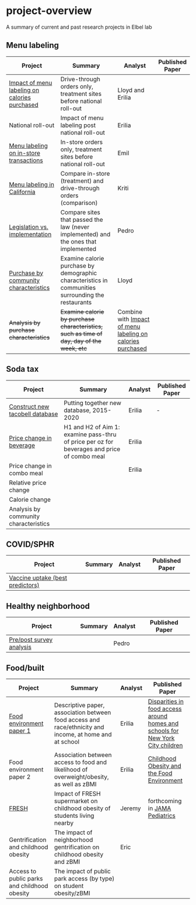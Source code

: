# project-overview
A summary of current and past research projects in Elbel lab

## Menu labeling
| Project      | Summary | Analyst | Published Paper |
| ----------- | ----------- |----------- |----------- |
|[Impact of menu labeling on calories purchased](https://github.com/Brian-Elbel-s-Research-Projects/menu-labeling-impact-on-calories-drive-through)|Drive-through orders only, treatment sites before national roll-out|Lloyd and Erilia||
|National roll-out|Impact of menu labeling post national roll-out|Erilia||
|[Menu labeling on in-store transactions](https://github.com/Brian-Elbel-s-Research-Projects/menu-labeling-in-store-transactions)|In-store orders only, treatment sites before national roll-out|Emil||
|[Menu labeling in California](https://github.com/Brian-Elbel-s-Research-Projects/California-Only-ML)|Compare in-store (treatment) and drive-through orders (comparison)|Kriti||
|[Legislation vs. implementation](https://github.com/Brian-Elbel-s-Research-Projects/MenuLabeling_Legislation-v-Implementation)|Compare sites that passed the law (never implemented) and the ones that implemented|Pedro||
|[Purchase by community characteristics](https://github.com/Brian-Elbel-s-Research-Projects/menu-labeling-impact-by-community-characteristics)|Examine calorie purchase by demographic characteristics in communities surrounding the restaurants|Lloyd||
|~~Analysis by purchase characteristics~~|~~Examine calorie by purchase characteristics, such as time of day, day of the week, etc~~|Combine with [Impact of menu labeling on calories purchased](https://github.com/Brian-Elbel-s-Research-Projects/menu-labeling-impact-on-calories-drive-through)||

## Soda tax
| Project      | Summary | Analyst |Published Paper |
| ----------- | ----------- |----------- |----------- |
|[Construct new tacobell database](https://github.com/Brian-Elbel-s-Research-Projects/construct-tacobell2)|Putting together new database, 2015-2020|Erilia|-|
|[Price change in beverage](https://github.com/Brian-Elbel-s-Research-Projects/soda-tax-price-change)|H1 and H2 of Aim 1: examine pass-thru of price per oz for beverages and price of combo meal|Erilia||
|Price change in combo meal||Erilia||
|Relative price change||||
|Calorie change||||
|Analysis by community characteristics||||

## COVID/SPHR
| Project      | Summary | Analyst |Published Paper |
| ----------- | ----------- |----------- |----------- |
|[Vaccine uptake (best predictors)](https://github.com/Brian-Elbel-s-Research-Projects/sphr-covid-vacc-uptake-predictors)||||

## Healthy neighborhood
| Project      | Summary | Analyst |Published Paper |
| ----------- | ----------- |----------- |----------- |
|[Pre/post survey analysis](https://github.com/Brian-Elbel-s-Research-Projects/Healthy-Neighborhoods-Fund)||Pedro||

## Food/built
| Project      | Summary | Analyst |Published Paper |
| ----------- | ----------- |----------- |----------- |
|[Food environment paper 1](https://github.com/eriliawu/home-food-env)|Descriptive paper, association between food access and race/ethnicity and income, at home and at school |Erilia|[Disparities in food access around homes and schools for New York City children](https://journals.plos.org/plosone/article?id=10.1371/journal.pone.0217341)|
|Food environment paper 2|Association between access to food and likelihood of overweight/obesity, as well as zBMI|Erilia|[Childhood Obesity and the Food Environment](https://onlinelibrary.wiley.com/doi/10.1002/oby.22663)|
|[FRESH](https://github.com/jeremysze/Dustin_parks)|Impact of FRESH supermarket on childhood obesity of students living nearby|Jeremy|forthcoming in [JAMA Pediatrics](https://jamanetwork.com/journals/jamapediatrics)|
|Gentrification and childhood obesity|The impact of neighborhood gentrification on childhood obesity and zBMI|Eric||
|Access to public parks and childhood obesity|The impact of public park access (by type) on student obesity/zBMI|||
